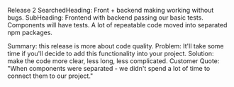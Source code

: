 
Release 2 SearchedHeading: Front + backend making working without bugs.
SubHeading: Frontend with backend passing our basic tests. Components will have tests. A lot of repeatable code moved into separated npm packages.

Summary: this release is more about code quality.
Problem: It'll take some time if you'll decide to add this functionality into your project.
Solution: make the code more clear, less long, less complicated.
Customer Quote: "When components were separated - we didn't spend a lot of time to connect them to our project."
